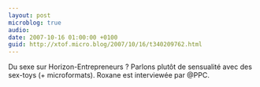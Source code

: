 ```yaml
---
layout: post
microblog: true
audio: 
date: 2007-10-16 01:00:00 +0100
guid: http://xtof.micro.blog/2007/10/16/t340209762.html
---
```

Du sexe sur Horizon-Entrepreneurs ? Parlons plutôt de sensualité avec des sex-toys (+ microformats). Roxane est interviewée par @PPC.
